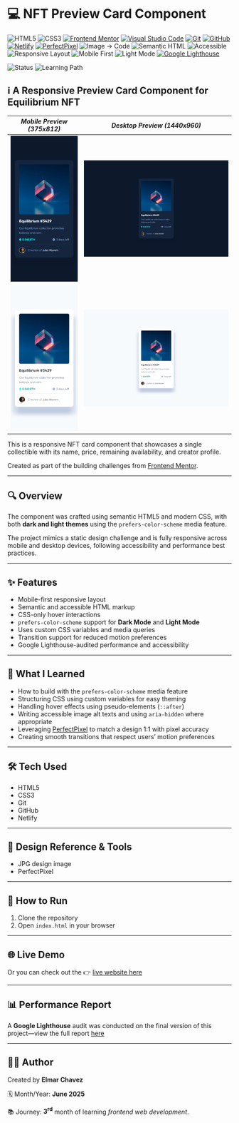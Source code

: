 # 💻 NFT Preview Card Component

![HTML5](https://img.shields.io/badge/HTML5-E34F26?style=for-the-badge&logo=html5&logoColor=white)
![CSS3](https://img.shields.io/badge/CSS3-1572B6?style=for-the-badge&logo=css3&logoColor=white)
[![Frontend Mentor](https://img.shields.io/badge/Frontend%20Mentor-3e54a3?style=for-the-badge&logo=frontendmentor&logoColor=white)](https://www.frontendmentor.io/)
[![Visual Studio Code](https://img.shields.io/badge/VS%20Code-007ACC?style=for-the-badge&logo=visual-studio-code&logoColor=white)](https://code.visualstudio.com/)
[![Git](https://img.shields.io/badge/Git-F05032?style=for-the-badge&logo=git&logoColor=white)](https://git-scm.com/)
[![GitHub](https://img.shields.io/badge/GitHub-181717?style=for-the-badge&logo=github&logoColor=white)](https://github.com/)
[![Netlify](https://img.shields.io/badge/Netlify-00C7B7?style=for-the-badge&logo=netlify&logoColor=white)](https://www.netlify.com/)
[![PerfectPixel](https://img.shields.io/badge/PerfectPixel-F56C94?style=for-the-badge)](https://chrome.google.com/webstore/detail/perfectpixel-by-welldonecod/dkaagdgjmgdmbnecmcefdhjekcoceebi)
![Image → Code](https://img.shields.io/badge/Image%20→%20Code-✔️-6a1b9a?style=for-the-badge&labelColor=2e003e&logoColor=white)
![Semantic HTML](https://img.shields.io/badge/Semantic%20HTML-ff9800?style=for-the-badge)
![Accessible](https://img.shields.io/badge/Accessibility-A11Y-0052cc?style=for-the-badge)
![Responsive Layout](https://img.shields.io/badge/Responsive%20Layout-Full%20Support-blue?style=for-the-badge)
![Mobile First](https://img.shields.io/badge/Mobile--First-Design-orange?style=for-the-badge)
![Light Mode](https://img.shields.io/badge/Light--Mode-Available-fff7ed?style=for-the-badge&logo=sun&logoColor=ff9800)
[![Google Lighthouse](https://img.shields.io/badge/Lighthouse-Audit-00B0FF?style=for-the-badge&logo=lighthouse&logoColor=white)](./assets/downloads/lighthouse-performance-report.pdf)

![Status](https://img.shields.io/badge/status-complete-brightgreen)
![Learning Path](https://img.shields.io/badge/learning%20path-month%203-blue)

## ℹ️ A Responsive Preview Card Component for Equilibrium NFT

| _Mobile Preview (375x812)_                                   | _Desktop Preview (1440x960)_                                    |
| ------------------------------------------------------------ | --------------------------------------------------------------- |
| ![Mobile](./assets/img/site-preview-mobile-dark_375x812.png) | ![Desktop](./assets/img/site-preview-desktop-dark_1440x960.png) |
| ![Mobile](./assets/img/site-preview-mobile_375x812.png)      | ![Desktop](./assets/img/site-preview-desktop_1440x960.png)      |

This is a responsive NFT card component that showcases a single collectible with its name, price, remaining availability, and creator profile.

Created as part of the building challenges from [Frontend Mentor](https://www.frontendmentor.io/).

---

## 🔍 Overview

The component was crafted using semantic HTML5 and modern CSS, with both **dark and light themes** using the `prefers-color-scheme` media feature.

The project mimics a static design challenge and is fully responsive across mobile and desktop devices, following accessibility and performance best practices.

---

## ✨ Features

- Mobile-first responsive layout
- Semantic and accessible HTML markup
- CSS-only hover interactions
- `prefers-color-scheme` support for **Dark Mode** and **Light Mode**
- Uses custom CSS variables and media queries
- Transition support for reduced motion preferences
- Google Lighthouse-audited performance and accessibility

---

## 🧠 What I Learned

- How to build with the `prefers-color-scheme` media feature
- Structuring CSS using custom variables for easy theming
- Handling hover effects using pseudo-elements (`::after`)
- Writing accessible image alt texts and using `aria-hidden` where appropriate
- Leveraging [PerfectPixel](https://chromewebstore.google.com/detail/perfectpixel-by-welldonec/dkaagdgjmgdmbnecmcefdhjekcoceebi) to match a design 1:1 with pixel accuracy
- Creating smooth transitions that respect users’ motion preferences

---

## 🛠️ Tech Used

- HTML5
- CSS3
- Git
- GitHub
- Netlify

---

## 🎨 Design Reference & Tools

- JPG design image
- PerfectPixel

---

## 🚀 How to Run

1. Clone the repository
2. Open `index.html` in your browser

---

## 🌐 Live Demo

Or you can check out the 👉 [live website here](LINK)

---

## 📊 Performance Report

A **Google Lighthouse** audit was conducted on the final version of this project—view the full report [here](./assets/downloads/lighthouse-performance-report.pdf)

---

## 🧑‍💻 Author

Created by **Elmar Chavez**

🗓️ Month/Year: **June 2025**

📚 Journey: **3<sup>rd</sup>** month of learning _frontend web development_.

<!--

FRONTEND MENTOR TAGS:
html css vscode git github netlify 3rd-month frontend-mentor project perfectpixel lighthouse

-->
